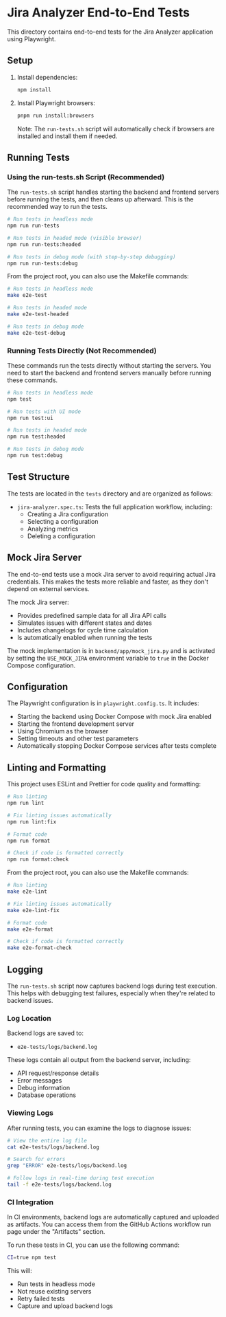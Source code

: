 # Jira Analyzer End-to-End Tests

This directory contains end-to-end tests for the Jira Analyzer application using Playwright.

## Setup

1. Install dependencies:

   ```bash
   npm install
   ```

2. Install Playwright browsers:

   ```bash
   pnpm run install:browsers
   ```

   Note: The `run-tests.sh` script will automatically check if browsers are installed and install them if needed.

## Running Tests

### Using the run-tests.sh Script (Recommended)

The `run-tests.sh` script handles starting the backend and frontend servers before running the tests, and then cleans up
afterward. This is the recommended way to run the tests.

```bash
# Run tests in headless mode
npm run run-tests

# Run tests in headed mode (visible browser)
npm run run-tests:headed

# Run tests in debug mode (with step-by-step debugging)
npm run run-tests:debug
```

From the project root, you can also use the Makefile commands:

```bash
# Run tests in headless mode
make e2e-test

# Run tests in headed mode
make e2e-test-headed

# Run tests in debug mode
make e2e-test-debug
```

### Running Tests Directly (Not Recommended)

These commands run the tests directly without starting the servers. You need to start the backend and frontend servers
manually before running these commands.

```bash
# Run tests in headless mode
npm test

# Run tests with UI mode
npm run test:ui

# Run tests in headed mode
npm run test:headed

# Run tests in debug mode
npm run test:debug
```

## Test Structure

The tests are located in the `tests` directory and are organized as follows:

- `jira-analyzer.spec.ts`: Tests the full application workflow, including:
  - Creating a Jira configuration
  - Selecting a configuration
  - Analyzing metrics
  - Deleting a configuration

## Mock Jira Server

The end-to-end tests use a mock Jira server to avoid requiring actual Jira credentials. This makes the tests more
reliable and faster, as they don't depend on external services.

The mock Jira server:

- Provides predefined sample data for all Jira API calls
- Simulates issues with different states and dates
- Includes changelogs for cycle time calculation
- Is automatically enabled when running the tests

The mock implementation is in `backend/app/mock_jira.py` and is activated by setting the `USE_MOCK_JIRA` environment
variable to `true` in the Docker Compose configuration.

## Configuration

The Playwright configuration is in `playwright.config.ts`. It includes:

- Starting the backend using Docker Compose with mock Jira enabled
- Starting the frontend development server
- Using Chromium as the browser
- Setting timeouts and other test parameters
- Automatically stopping Docker Compose services after tests complete

## Linting and Formatting

This project uses ESLint and Prettier for code quality and formatting:

```bash
# Run linting
npm run lint

# Fix linting issues automatically
npm run lint:fix

# Format code
npm run format

# Check if code is formatted correctly
npm run format:check
```

From the project root, you can also use the Makefile commands:

```bash
# Run linting
make e2e-lint

# Fix linting issues automatically
make e2e-lint-fix

# Format code
make e2e-format

# Check if code is formatted correctly
make e2e-format-check
```

## Logging

The `run-tests.sh` script now captures backend logs during test execution. This helps with debugging test failures,
especially when they're related to backend issues.

### Log Location

Backend logs are saved to:

- `e2e-tests/logs/backend.log`

These logs contain all output from the backend server, including:

- API request/response details
- Error messages
- Debug information
- Database operations

### Viewing Logs

After running tests, you can examine the logs to diagnose issues:

```bash
# View the entire log file
cat e2e-tests/logs/backend.log

# Search for errors
grep "ERROR" e2e-tests/logs/backend.log

# Follow logs in real-time during test execution
tail -f e2e-tests/logs/backend.log
```

### CI Integration

In CI environments, backend logs are automatically captured and uploaded as artifacts. You can access them from the
GitHub Actions workflow run page under the "Artifacts" section.

To run these tests in CI, you can use the following command:

```bash
CI=true npm test
```

This will:

- Run tests in headless mode
- Not reuse existing servers
- Retry failed tests
- Capture and upload backend logs
